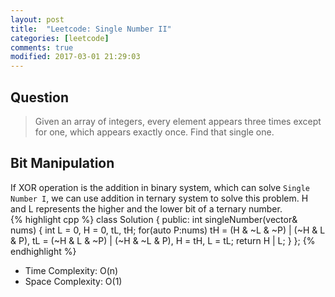 ```yaml
---
layout: post
title:  "Leetcode: Single Number II"
categories: [leetcode]
comments: true
modified: 2017-03-01 21:29:03
---
```

## Question

>Given an array of integers, every element appears three times except for one, which appears exactly once. Find that single one. 
<!--more-->

## Bit Manipulation
If XOR operation is the addition in binary system, which can solve `Single Number I`, we can use addition in ternary system to solve this problem.
H and L represents the higher and the lower bit of a ternary number.  
{% highlight cpp %}
class Solution {
public:
    int singleNumber(vector<int>& nums) {
        int L = 0, H = 0, tL, tH;
        for(auto P:nums)
            tH = (H & ~L & ~P) | (~H & L & P),
            tL = (~H & L & ~P) | (~H & ~L & P),
            H = tH,
            L = tL;
        return H | L;
    }
};
{% endhighlight %}
- Time Complexity: O(n)
- Space Complexity: O(1)